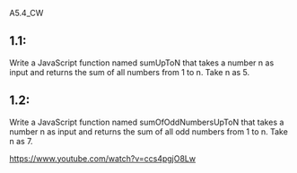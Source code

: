 A5.4_CW

## 1.1:
Write a JavaScript function named sumUpToN that takes a number n as input and returns the sum of all numbers from 1 to n. Take n as 5. 

## 1.2:
Write a JavaScript function named sumOfOddNumbersUpToN that takes a number n as input and returns the sum of all odd numbers from 1 to n. Take n as 7.

https://www.youtube.com/watch?v=ccs4pgjO8Lw
